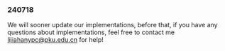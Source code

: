 ### 240718
We will sooner update our implementations, before that, if you have any questions about implementations, feel free to contact me lijiahanypc@pku.edu.cn for help!
